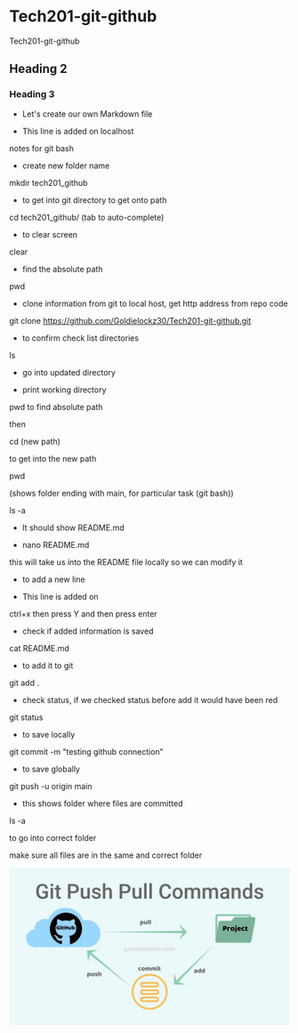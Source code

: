 # Tech201-git-github
Tech201-git-github
## Heading 2
### Heading 3
- Let's create our own Markdown file


- This line is added on localhost

notes for git bash 

- create new folder      name

 mkdir     tech201_github


- to get into git directory to get onto path

cd tech201_github/
(tab to auto-complete)


- to clear screen

clear


- find the absolute path

pwd


- clone information from git to local host, get http address from repo code 

git clone https://github.com/Goldielockz30/Tech201-git-github.git


- to confirm check list directories

ls


- go into updated directory



- print working directory

pwd to find absolute path

then

cd (new path)


to get into the new path

pwd


(shows folder ending with main, for particular task (git bash))

ls -a

- lt should show README.md


- nano README.md

this will take us into the README file locally so we can modify it

  
- to add a new line


- This line is added on

ctrl+x  then press Y and then press enter

- check if added information is saved

cat README.md

- to add it to git

git add .

- check status, if we checked status before add it would have been red

git status

- to save locally

git commit -m "testing github connection"   

- to save globally

git push -u origin main  

- this shows folder where files are committed

ls -a

to go into correct folder


make sure all files are in the same and correct folder


![](git.jpg)
